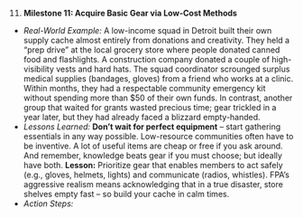 11. **Milestone 11: Acquire Basic Gear via Low-Cost Methods**  
- _Real-World Example:_ A low-income squad in Detroit built their own supply cache almost entirely from donations and creativity. They held a “prep drive” at the local grocery store where people donated canned food and flashlights. A construction company donated a couple of high-visibility vests and hard hats. The squad coordinator scrounged surplus medical supplies (bandages, gloves) from a friend who works at a clinic. Within months, they had a respectable community emergency kit without spending more than $50 of their own funds. In contrast, another group that waited for grants wasted precious time; gear trickled in a year later, but they had already faced a blizzard empty-handed.  
- _Lessons Learned:_ **Don’t wait for perfect equipment** – start gathering essentials in any way possible. Low-resource communities often have to be inventive. A lot of useful items are cheap or free if you ask around. And remember, knowledge beats gear if you must choose; but ideally have both. **Lesson:** Prioritize gear that enables members to act safely (e.g., gloves, helmets, lights) and communicate (radios, whistles). FPA’s aggressive realism means acknowledging that in a true disaster, store shelves empty fast – so build your cache in calm times.  
- _Action Steps:_
